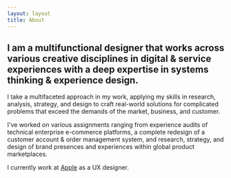 ```yaml
---
layout: layout
title: About
---
```


<h2 class="subheadwidthtest"> I am a multifunctional designer that works across various creative disciplines in digital & service experiences with a deep expertise in systems thinking & experience design.</h2>

I take a multifaceted approach in my work, applying my skills in research, analysis, strategy, and design to craft real-world solutions for complicated problems that exceed the demands of the market, business, and customer. 

I've worked on various assignments ranging from experience audits of technical enterprise e-commerce platforms, a complete redesign of a customer account & order management system, and research, strategy, and design of brand presences and experiences within global product marketplaces.

I currently work at <a href="https://apple.com">Apple</a> as a UX designer. 
